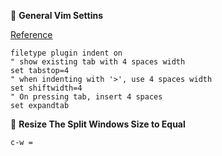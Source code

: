 &#x1F3B9; **General Vim Settins**

[Reference](https://stackoverflow.com/a/234578/5793660)

```vim
filetype plugin indent on
" show existing tab with 4 spaces width
set tabstop=4
" when indenting with '>', use 4 spaces width
set shiftwidth=4
" On pressing tab, insert 4 spaces
set expandtab
```

&#x1F3B9; **Resize The Split Windows Size  to Equal**

```vim
c-w =
```
